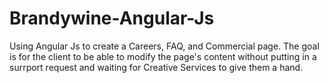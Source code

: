 # Brandywine-Angular-Js
Using Angular Js to create a Careers, FAQ, and Commercial page. The goal is for the client to be able to modify the page's content without putting in a surrport request and waiting for Creative Services to give them a hand. 
